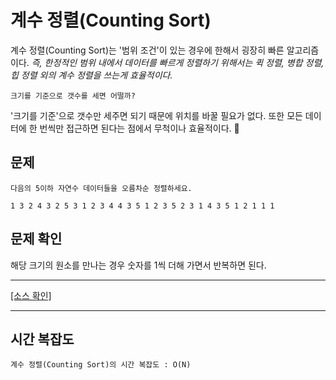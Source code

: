 # 계수 정렬(Counting Sort)

계수 정렬(Counting Sort)는 '범위 조건'이 있는 경우에 한해서 굉장히 빠른 알고리즘이다. _즉, 한정적인 범위 내에서 데이터를 빠르게 정렬하기 위해서는 퀵 정렬, 병합 정렬, 힙 정렬 외의 계수 정렬을 쓰는게 효율적이다._

    크기를 기준으로 갯수를 세면 어떨까?
    
'크기를 기준'으로 갯수만 세주면 되기 때문에 위치를 바꿀 필요가 없다. 또한 모든 데이터에 한 번씩만 접근하면 된다는 점에서 무척이나 효율적이다.    

## 문제

    다음의 5이하 자연수 데이터들을 오름차순 정렬하세요.

    1 3 2 4 3 2 5 3 1 2 3 4 4 3 5 1 2 3 5 2 3 1 4 3 5 1 2 1 1 1

## 문제 확인

해당 크기의 원소를 만나는 경우 숫자를 1씩 더해 가면서 반복하면 된다.

---

[[소스 확인]](https://github.com/flexboni/algorithm_c/blob/master/11강/countingSort.cpp)

---

## 시간 복잡도

    계수 정렬(Counting Sort)의 시간 복잡도 : O(N)